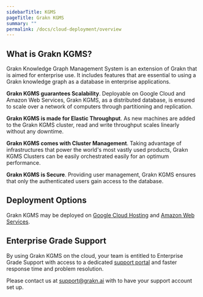 ```yaml
---
sidebarTitle: KGMS
pageTitle: Grakn KGMS
summary: ""
permalink: /docs/cloud-deployment/overview
---
```


## What is Grakn KGMS?
Grakn Knowledge Graph Management System is an extension of Grakn that is aimed for enterprise use. It includes features that are essential to using a Grakn knowledge graph as a database in enterprise applications.


**Grakn KGMS guarantees Scalability**. Deployable on Google Cloud and Amazon Web Services, Grakn KGMS, as a distributed database, is ensured to scale over a network of computers through partitioning and replication.

**Grakn KGMS is made for Elastic Throughput**. As new machines are added to the Grakn KGMS cluster, read and write throughput scales linearly without any downtime.

**Grakn KGMS comes with Cluster Management**. Taking advantage of infrastructures that power the world's most vastly used products, Grakn KGMS Clusters can be easily orchestrated easily for an optimum performance.

**Grakn KGMS is Secure**. Providing user management, Grakn KGMS ensures that only the authenticated users gain access to the database.

## Deployment Options
Grakn KGMS may be deployed on [Google Cloud Hosting](/docs/cloud-deployment/google-cloud) and [Amazon Web Services](/docs/cloud-deployment/aws).

## Enterprise Grade Support
By using Grakn KGMS on the cloud, your team is entitled to Enterprise Grade Support with access to a dedicated [support portal](https://support.grakn.ai/auth/login) and faster response time and problem resolution.

Please contact us at support@grakn.ai with to have your support account set up.

<!-- This section contains an overview of available options regarding Grakn deployments in the cloud.


## Google Cloud Platform

Google Cloud Platform, offered by Google, is a suite of cloud computing services that runs on the same infrastructure that Google uses internally for its end-user products, such as Google Search and YouTube.
Alongside a set of management tools, it provides a series of modular cloud services including computing, data storage, data analytics and machine learning.

Google Cloud Launcher lets you quickly deploy functional software packages that run on Google Cloud Platform. Even if you are unfamiliar with services like Compute Engine or Cloud Storage,
you can easily start up a familiar software package without having to manually configure the software, virtual machine instances, storage, or network settings.

Deploying Grakn on Google Cloud is a straight-forward process, for a guide on how to get started, please visit:

[GC Deployment](https://dev.grakn.ai/docs/cloud-deployment/gc-deployment)


## Amazon Web Services

Amazon Web Services provide on-demand cloud computing platforms on a paid subscription basis. The technology allows subscribers to have at their disposal a fully-fledged virtual cluster of computers,
available all the time, through the Internet. The offered modular services include computing, data storage, data analytics and machine learning.

AWS Marketplace is a digital catalog with thousands of software listings from independent software vendors that make it easy to find, test, buy, and deploy software that runs on AWS. It abstracts the low-level infrastructure
details and offers simple one-click deployments.

Deploying Grakn on AWS follows in a simple manner. Please refer to a guide located here:

[AWS Deployment](https://dev.grakn.ai/docs/cloud-deployment/aws-deployment)


- - - -
MUST BE MERGED
- - - -

---
title: Terms of service
keywords: cloud, deployment, google, eula
tags: [getting-started, deployment, cloud]

sidebar: documentation_sidebar
permalink: /docs/cloud-deployment/terms-of-service
folder: docs
---

# Terms of service

By using Grakn in the cloud you agree to the [End User License Agreement](/images/EULA_Cloud.pdf).


- - - -
MUST BE MERGED
- - - -

---
title: Post Deployment
keywords: cloud, deployment, google
tags: [getting-started, deployment, cloud]

sidebar: documentation_sidebar
permalink: /docs/cloud-deployment/post-deployment
folder: docs
---

# Post Deployment


## Support
Deploying Grakn KGMS on Google Cloud comes with our Enterprise Support. Please contact [Support](support@grakn.ai) with your Support ID so we can create your account on our [Support Platform](https://work.grakn.ai/helpdesk).

## Security

The default security settings of Google Cloud Platform offer reasonable amount of security. As the global network is flat, it necessitates in all traffic going over private IPs. As a result of that and the fact that by default all GC deployments are sealed of from external access, significantly less amount of work is needed for setting firewall rules than on other platforms.tThe SSH access to machines either needs to be authenticated via console or CLI. -->
